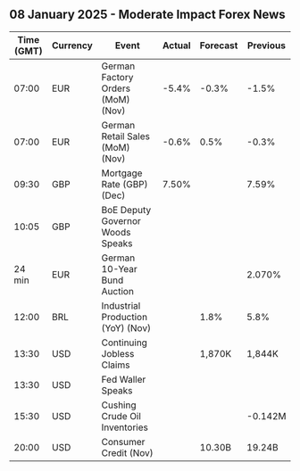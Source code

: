 ## 08 January 2025 - Moderate Impact Forex News

| Time (GMT) | Currency | Event | Actual | Forecast | Previous |
|------|----------|-------|--------|----------|----------|
| 07:00 | EUR | German Factory Orders (MoM) (Nov) | -5.4% | -0.3% | -1.5% |
| 07:00 | EUR | German Retail Sales (MoM) (Nov) | -0.6% | 0.5% | -0.3% |
| 09:30 | GBP | Mortgage Rate (GBP) (Dec) | 7.50% |  | 7.59% |
| 10:05 | GBP | BoE Deputy Governor Woods Speaks |  |  |  |
| 24 min | EUR | German 10-Year Bund Auction |  |  | 2.070% |
| 12:00 | BRL | Industrial Production (YoY) (Nov) |  | 1.8% | 5.8% |
| 13:30 | USD | Continuing Jobless Claims |  | 1,870K | 1,844K |
| 13:30 | USD | Fed Waller Speaks |  |  |  |
| 15:30 | USD | Cushing Crude Oil Inventories |  |  | -0.142M |
| 20:00 | USD | Consumer Credit (Nov) |  | 10.30B | 19.24B |
